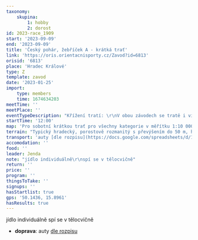 ```yaml
---
taxonomy:
    skupina:
        1: hobby
        2: dorost
id: 2023-race_1909
start: '2023-09-09'
end: '2023-09-09'
title: 'Český pohár, žebříček A - krátká trať'
link: 'https://oris.orientacnisporty.cz/Zavod?id=6813'
orisid: '6813'
place: 'Hradec Králové'
type: Z
template: zavod
date: '2023-01-25'
import:
    type: members
    time: 1674634203
meetTime: ''
meetPlace: ''
eventTypeDescription: "Křížení tratí: \r\nV obou závodech se tratě i vícekrát kříží (zejména se to týká delších kategorií), věnujte proto pozornost \r\nsprávnému pořadí kontrol."
startTime: '12:00'
map: 'Pro sobotní krátkou trať pro všechny kategorie v měřítku 1:10 000.'
terrain: "Typický hradecký, porostově rozmanitý s převýšením do 50 m, hustší síť komunikací, systémy melioračních rýh. (V části prostoru se běžel závod štafet Mistrovství světa juniorů v r. 2013.) \r\nV některých lokalitách je tráva nebo kapradí. Kapradí je mapováno jako podrost jen výjimečně v extrémních případech."
transport: 'auty [dle rozpisu](https://docs.google.com/spreadsheets/d/13nAnJUMskLVqCIEIaDftTleUtRbcFuc8Phf_JeQNO-E/edit#gid=1687527609)'
accomodation: ''
food: ''
leader: Jenda
note: "jídlo individuálně\r\nspí se v tělocvičně"
return: ''
price: ''
program: ''
thingsToTake: ''
signups: ''
hasStartlist: true
gps: '50.1436, 15.8961'
hasResults: true
---
```


jídlo individuálně
spí se v tělocvičně
* **doprava**: auty [dle rozpisu](https://docs.google.com/spreadsheets/d/13nAnJUMskLVqCIEIaDftTleUtRbcFuc8Phf_JeQNO-E/edit#gid=1687527609)
